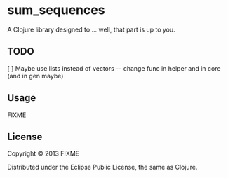 # sum_sequences

A Clojure library designed to ... well, that part is up to you.

## TODO
[ ] Maybe use lists instead of vectors -- change func in helper and in core (and in gen maybe)

## Usage

FIXME


## License

Copyright © 2013 FIXME

Distributed under the Eclipse Public License, the same as Clojure.
